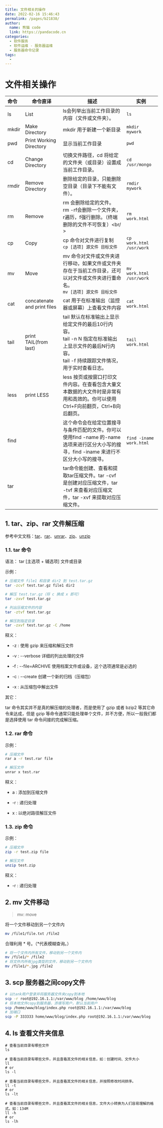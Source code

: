 ```yaml
---
title: 文件相关的操作
date: 2022-02-16 15:46:43
permalink: /pages/b21838/
author: 
  name: 熊猫 code
  link: https://pandacode.cn
categories: 
  - 软件服务
  - 软件运维 - 服务器运维
  - 服务器命令记录
tags: 
  - 
---
```

# 文件相关操作

| 命令  | 命令直译                    | 描述                                                         | 实例                     |
| :---- | --------------------------- | ------------------------------------------------------------ | ------------------------ |
| ls    | List                        | ls会列举出当前工作目录的内容（文件或文件夹）。               | `ls`                     |
| mkdir | Make Directory              | mkdir 用于新建一个新目录                                     | `mkdir mywork`           |
| pwd   | Print Working Directory     | 显示当前工作目录                                             | `pwd`                    |
| cd    | Change Directory            | 切换文件路径，cd 将给定的文件夹（或目录）设置成当前工作目录。 | `cd /usr/mongo`          |
| rmdir | Remove Directory            | 删除给定的目录，只能删除空目录（目录下不能有文件）。         | `rmdir mywork`           |
| rm    | Remove                      | rm 会删除给定的文件。<br/> rm -rf会删除一个文件夹，r遍历，f强行删除。（终端删除的文件不可恢复）<br/ > | `rm work.html`           |
| cp    | Copy                        | cp 命令对文件进行复制<br/> `cp [选项] 源文件 目标文件`       | `cp work.html /usr/work` |
| mv    | Move                        | mv 命令对文件或文件夹进行移动，如果文件或文件夹存在于当前工作目录，还可以对文件或文件夹进行重命名。<br/> `mv [选项] 源文件 目标文件` | `mv work.html /usr/work` |
| cat   | concatenate and print files | cat 用于在标准输出（监控器或屏幕）上查看文件内容             | `cat work.html`          |
| tail  | print TAIL(from last)       | tail 默认在标准输出上显示给定文件的最后10行内容。<br/>tail -n N 指定在标准输出上显示文件的最后N行内容。<br/>tail -f 持续跟踪文件情况，用于实时查看日志。 | `tail work.html`         |
| less  | print LESS                  | less 按页或按窗口打印文件内容。在查看包含大量文本数据的大文件时是非常有用和高效的。你可以使用Ctrl+F向前翻页，Ctrl+B向后翻页。 |                          |
| find  |                             | 这个命令会在给定位置搜寻与条件匹配的文件。你可以使用find -name 的-name选项来进行区分大小写的搜寻，find -iname 来进行不区分大小写的搜寻。 | `find -iname work.html`  |
| tar   |                             | tar命令能创建、查看和提取tar压缩文件。tar -cvf 是创建对应压缩文件，tar -tvf 来查看对应压缩文件，tar -xvf 来提取对应压缩文件。 |                          |

## 1. tar、zip、rar 文件解压缩

参考中文文档：[tar](http://linux.51yip.com/search/tar)、[rar](http://linux.51yip.com/search/rar)、[unrar](http://linux.51yip.com/search/unrar)、[zip](http://linux.51yip.com/search/zip)、[unzip](http://linux.51yip.com/search/unzip)

### 1.1. tar 命令

语法： tar [主选项 + 辅选项] 文件或目录

示例：

```sh
# 压缩文件 file1 和目录 dir2 到 test.tar.gz
tar -zcvf test.tar.gz file1 dir2

# 解压 test.tar.gz（将 c 换成 x 即可）
tar -zxvf test.tar.gz

# 列出压缩文件的内容
tar -ztvf test.tar.gz 

# 解压到指定目录
tar -zxvf test.tar.gz -C /home
```

释义：

- -z : 使用 gzip 来压缩和解压文件

- -v : --verbose 详细的列出处理的文件

- -f : --file=ARCHIVE 使用档案文件或设备，这个选项通常是必选的

- -c : --create 创建一个新的归档（压缩包）

- -x : 从压缩包中解出文件

其它：

tar 命令其实并不是真的解压缩的处理者，而是使用了 gzip 或者 bzip2 等其它命令来达成，但是 gzip 等命令通常只能处理单个文件，并不方便，所以一般我们都是选择使用 tar 命令间接的完成解压缩。

### 1.2. rar 命令

示例：

```sh
# 压缩文件
rar a -r test.rar file

# 解压文件
unrar x test.rar
```

释义：

- a : 添加到压缩文件

- -r : 递归处理

- x : 以绝对路径解压文件

### 1.3. zip 命令

示例：

```sh
# 压缩文件
zip -r test.zip file

# 解压文件
unzip test.zip
```

释义：

- -r : 递归处理

## 2. mv 文件移动

> mv: move

将一个文件移动到另一个文件内

```sh
mv /file1/file.txt /file2
```

合理利用 \* 号。（\*代表模糊查询。）

```sh
# 将一个文件内所有文件，移动到另一个文件内
mv /file1/* /file2
# 将文件内所有jpg类型的文件，移动到另一个文件内
mv /file1/*.jpg /file2
```

## 3. scp 服务器之间copy文件

```sh
# 以tank用户登录并将服务器文件夹copy到本地
scp -r root@192.16.1.1:/var/www/blog /home/www/blog  
# 将本地文件copy到服务器，添填写用户，默认当前用户
scp /home/www/blog/index.php root@192.16.1.1:/var/www/blog 
# 加端口
scp -P 333333 home/www/blog/index.php root@192.16.1.1:/var/www/blog 
```

## 4. ls 查看文件夹信息

```shell
# 查看当前目录有哪些文件
ls

# 查看当前目录有哪些文件，并且查看其文件的相关信息，如：创建时间、文件大小
ll 
# or
ls -l

# 查看当前目录有哪些文件，并且查看其文件的相关信息，并按照修改时间排序。
ll -t
# or 
ls -lt

# 查看当前目录有哪些文件，并且查看其文件的相关信息，文件大小转换为人们容易理解的格式。如：134M
ll -h
# or
ls -lh
```
